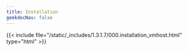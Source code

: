 ```yaml
---
title: Installation
geekdocNav: false
---
```

{{< include file="/static/_includes/1.3.1.7/000.installation_vmhost.html" type="html" >}}
